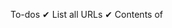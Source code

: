 To-dos
✔ List all URLs
✔ Contents of <TITLE> 
✔ Duplicate detection, report duplicate page URLs
✔ List URLs of graphic files
✔ tf-df with stemming
✔ 20 most common words
CSE7337, Aditya Rao (47221503)


This project requires the following python packages to be installed:
scrapy, beautifulsoup4 and nltk.

After navigating to the crawler directory, run

> scrapy crawl crawly

where crawly is the name of this crawler

* Most of the outputs (duplicates, indexed URLs, parsed documents, URL of graphic files, 20 most common words)
  are printed in the log.

* On successful run, the spider will also generate tf-df.csv in this directory, which contains all the
  term and document frequencies of parsed documents.




